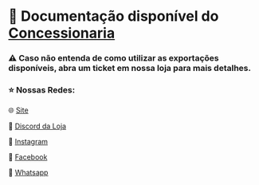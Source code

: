 # 📁 Documentação disponível do [Concessionaria](https://github.com/HyperScripts/Inventory/wiki/Invent%C3%A1rio)

### ⚠ Caso não entenda de como utilizar as exportações disponíveis, abra um ticket em nossa loja para mais detalhes.

### ⭐ Nossas Redes: 

🌐 [Site](https://www.hyperscripts.com.br)

🚀 [Discord da Loja](https://discord.gg/hyperscripts)

📲 [Instagram](https://www.instagram.com/hyperstore_of/)

🔮 [Facebook](https://www.facebook.com/hyperscripts)

💚 [Whatsapp](https://wa.me/message/VRLTCBJKZST4M1)
